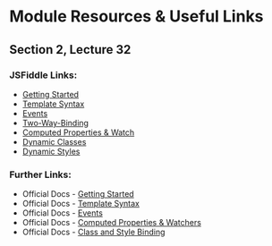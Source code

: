 # Module Resources & Useful Links

## Section 2, Lecture 32

###  JSFiddle Links:

* [Getting Started](https://jsfiddle.net/smax/pcjtcmdm/)
* [Template Syntax](https://jsfiddle.net/smax/bkk97b7g/)
* [Events](https://jsfiddle.net/smax/7zdak05g/)
* [Two-Way-Binding](https://jsfiddle.net/smax/ut0tsbcu/)
* [Computed Properties & Watch](https://jsfiddle.net/smax/yLjqxmw0/)
* [Dynamic Classes](https://jsfiddle.net/smax/gowg40ym/)
* [Dynamic Styles](https://jsfiddle.net/smax/3rvdLq5y/)

### Further Links:

* Official Docs - [Getting Started](http://vuejs.org/guide/)
* Official Docs - [Template Syntax](http://vuejs.org/guide/syntax.html)
* Official Docs - [Events](http://vuejs.org/guide/events.html)
* Official Docs - [Computed Properties & Watchers](http://vuejs.org/guide/computed.html)
* Official Docs - [Class and Style Binding](http://vuejs.org/guide/class-and-style.html)
